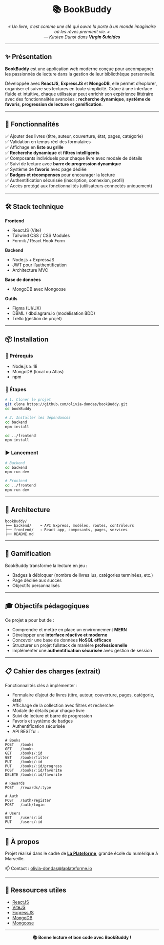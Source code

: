 <h1 align="center">📚 BookBuddy</h1>
<p align="center"><em>« Un livre, c'est comme une clé qui ouvre la porte à un monde imaginaire où les rêves prennent vie. »<br>— Kirsten Dunst dans <strong>Virgin Suicides</strong></em></p>

---

## ✨ Présentation

**BookBuddy** est une application web moderne conçue pour accompagner les passionnés de lecture dans la gestion de leur bibliothèque personnelle.

Développée avec **ReactJS**, **ExpressJS** et **MongoDB**, elle permet d’explorer, organiser et suivre ses lectures en toute simplicité. Grâce à une interface fluide et intuitive, chaque utilisateur peut enrichir son expérience littéraire avec des fonctionnalités avancées : **recherche dynamique**, **système de favoris**, **progression de lecture** et **gamification**.

---

## 🚀 Fonctionnalités

✅ Ajouter des livres (titre, auteur, couverture, état, pages, catégorie)  
✅ Validation en temps réel des formulaires  
✅ Affichage en **liste ou grille**  
✅ **Recherche dynamique** et **filtres intelligents**  
✅ Composants individuels pour chaque livre avec modale de détails  
✅ Suivi de lecture avec **barre de progression dynamique**  
✅ Système de **favoris** avec page dédiée  
✅ **Badges et récompenses** pour encourager la lecture  
✅ Authentification sécurisée (inscription, connexion, profil)  
✅ Accès protégé aux fonctionnalités (utilisateurs connectés uniquement)

---

## 🛠️ Stack technique

**Frontend**

- ReactJS (Vite)
- Tailwind CSS / CSS Modules
- Formik / React Hook Form

**Backend**

- Node.js + ExpressJS
- JWT pour l’authentification
- Architecture MVC

**Base de données**

- MongoDB avec Mongoose

**Outils**

- Figma (UI/UX)
- DBML / dbdiagram.io (modélisation BDD)
- Trello (gestion de projet)

---

## 📦 Installation

### 🔧 Prérequis

- Node.js ≥ 18
- MongoDB (local ou Atlas)
- npm

### 🧱 Étapes

```bash
# 1. Cloner le projet
git clone https://github.com/olivia-dondas/bookBuddy.git
cd bookBuddy

# 2. Installer les dépendances
cd backend
npm install

cd ../frontend
npm install
```

### ▶️ Lancement

```bash
# Backend
cd backend
npm run dev

# Frontend
cd ../frontend
npm run dev
```

---

## 🧭 Architecture

```
bookBuddy/
├── backend/    → API Express, modèles, routes, contrôleurs
├── frontend/   → React app, composants, pages, services
├── README.md
```

---

## 🏅 Gamification

BookBuddy transforme la lecture en jeu :

- Badges à débloquer (nombre de livres lus, catégories terminées, etc.)
- Page dédiée aux succès
- Objectifs personnalisés

---

## 🎓 Objectifs pédagogiques

Ce projet a pour but de :

- Comprendre et mettre en place un environnement **MERN**
- Développer une **interface réactive et moderne**
- Concevoir une base de données **NoSQL efficace**
- Structurer un projet fullstack de manière **professionnelle**
- Implémenter une **authentification sécurisée** avec gestion de session

---

## 📋 Cahier des charges (extrait)

Fonctionnalités clés à implémenter :

- Formulaire d’ajout de livres (titre, auteur, couverture, pages, catégorie, état)
- Affichage de la collection avec filtres et recherche
- Modale de détails pour chaque livre
- Suivi de lecture et barre de progression
- Favoris et système de badges
- Authentification sécurisée
- API RESTful :

```http
# Books
POST   /books
GET    /books
GET    /books/:id
GET    /books/filter
PUT    /books/:id
PUT    /books/:id/progress
POST   /books/:id/favorite
DELETE /books/:id/favorite

# Rewards
POST   /rewards/:type

# Auth
POST   /auth/register
POST   /auth/login

# Users
GET    /users/:id
PUT    /users/:id
```

---

## 💌 À propos

Projet réalisé dans le cadre de [**La Plateforme**](https://laplateforme.io), grande école du numérique à Marseille.

📫 Contact : [olivia-dondas@laplateforme.io](mailto:olivia-dondas@laplateforme.io)

---

## 🔗 Ressources utiles

- [ReactJS](https://react.dev/)
- [ViteJS](https://vitejs.dev/)
- [ExpressJS](https://expressjs.com/)
- [MongoDB](https://www.mongodb.com/docs/)
- [Mongoose](https://mongoosejs.com/)

---

<p align="center"><strong>📚 Bonne lecture et bon code avec BookBuddy !</strong></p>
